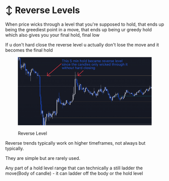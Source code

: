# ↕ Reverse Levels

When price wicks through a level that you're supposed to hold, that ends up being the greediest point in a move, that ends up being ur greedy hold which also gives you your final hold, final low

If u don't hard close the reverse level u actually don't lose the move and it becomes the final hold

<figure><img src="../../.gitbook/assets/image (15) (1).png" alt=""><figcaption><p>Reverse Level</p></figcaption></figure>

Reverse trends typically work on higher timeframes, not always but typically.

They are simple but are rarely used.

Any part of a hold level range that can technically a still ladder the move(Body of candle) - it can ladder off the body or the hold level


